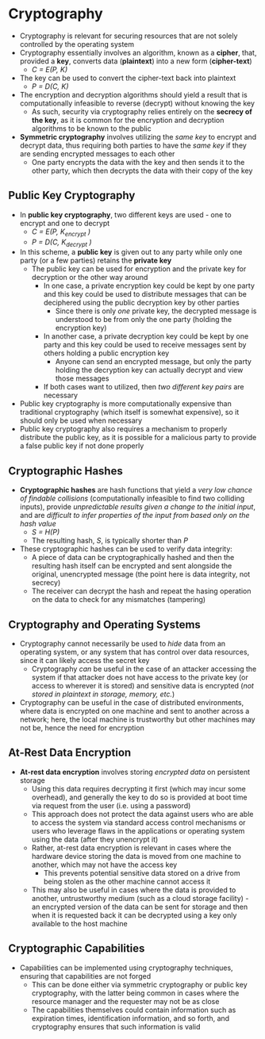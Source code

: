 # Cryptography
- Cryptography is relevant for securing resources that are not solely controlled by the operating system
- Cryptography essentially involves an algorithm, known as a **cipher**, that, provided a **key**, converts data (**plaintext**) into a new form (**cipher-text**)
    - *C = E(P, K)*
- The key can be used to convert the cipher-text back into plaintext
    - *P = D(C, K)*
- The encryption and decryption algorithms should yield a result that is computationally infeasible to reverse (decrypt) without knowing the key
    - As such, security via cryptography relies entirely on the **secrecy of the key**, as it is common for the encryption and decryption algorithms to be known to the public 
- **Symmetric cryptography** involves utilizing the *same key* to encrypt and decrypt data, thus requiring both parties to have the *same key* if they are sending encrypted messages to each other
    - One party encrypts the data with the key and then sends it to the other party, which then decrypts the data with their copy of the key
## Public Key Cryptography
- In **public key cryptography**, two different keys are used - one to encrypt and one to decrypt
    - *C = E(P, K<sub>encrypt</sub> )*
    - *P = D(C, K<sub>decrypt</sub> )*
- In this scheme, a **public key** is given out to any party while only one party (or a few parties) retains the **private key**
    - The public key can be used for encryption and the private key for decryption or the other way around
        - In one case, a private encryption key could be kept by one party and this key could be used to distribute messages that can be deciphered using the public decryption key by other parties
            - Since there is only *one* private key, the decrypted message is understood to be from only the one party (holding the encryption key)
        - In another case, a private decryption key could be kept by one party and this key could be used to receive messages sent by others holding a public encryption key
            - Anyone can send an encrypted message, but only the party holding the decryption key can actually decrypt and view those messages
        - If both cases want to utilized, then *two different key pairs* are necessary
- Public key cryptography is more computationally expensive than traditional cryptography (which itself is somewhat expensive), so it should only be used when necessary
- Public key cryptography also requires a mechanism to properly distribute the public key, as it is possible for a malicious party to provide a false public key if not done properly
## Cryptographic Hashes
- **Cryptographic hashes** are hash functions that yield a *very low chance of findable collisions* (computationally infeasible to find two colliding inputs), provide *unpredictable results given a change to the initial input*, and are *difficult to infer properties of the input from based only on the hash value*
    - *S = H(P)*
    - The resulting hash, *S*, is typically shorter than *P*
- These cryptographic hashes can be used to verify data integrity: 
    - A piece of data can be cryptographically hashed and then the resulting hash itself can be encrypted and sent alongside the original, unencrypted message (the point here is data integrity, not secrecy)
    - The receiver can decrypt the hash and repeat the hasing operation on the data to check for any mismatches (tampering)
## Cryptography and Operating Systems
- Cryptography cannot necessarily be used to *hide* data from an operating system, or any system that has control over data resources, since it can likely access the secret key
    - Cryptography *can* be useful in the case of an attacker accessing the system if that attacker does not have access to the private key (or access to wherever it is stored) and sensitive data is encrypted (*not stored in plaintext in storage, memory, etc.*)
- Cryptography can be useful in the case of distributed environments, where data is encrypted on one machine and sent to another across a network; here, the local machine is trustworthy but other machines may not be, hence the need for encryption
## At-Rest Data Encryption
- **At-rest data encryption** involves storing *encrypted data* on persistent storage
    - Using this data requires decrypting it first (which may incur some overhead), and generally the key to do so is provided at boot time via request from the user (i.e. using a password)
    - This approach does not protect the data against users who are able to access the system via standard access control mechanisms or users who leverage flaws in the applications or operating system using the data (after they unencrypt it)
    - Rather, at-rest data encryption is relevant in cases where the hardware device storing the data is moved from one machine to another, which may not have the access key
        - This prevents potential sensitive data stored on a drive from being stolen as the other machine cannot access it
    - This may also be useful in cases where the data is provided to another, untrustworthy medium (such as a cloud storage facility) - an encrypted version of the data can be sent for storage and then when it is requested back it can be decrypted using a key only available to the host machine
## Cryptographic Capabilities
- Capabilities can be implemented using cryptography techniques, ensuring that capabilities are not forged
    - This can be done either via symmetric cryptography or public key cryptography, with the latter being common in cases where the resource manager and the requester may not be as close
    - The capabilities themselves could contain information such as expiration times, identification information, and so forth, and cryptography ensures that such information is valid